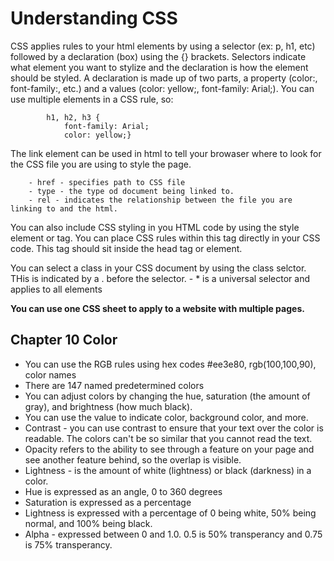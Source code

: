 # Understanding CSS

CSS applies rules to your html elements by using a selector (ex: p, h1, etc) followed by a declaration (box) using the {} brackets. Selectors indicate what element you want to stylize and the declaration is how the element should be styled. A declaration is made up of two parts, a property (color:, font-family:, etc.) and a values (color: yellow;, font-family: Arial;). You can use multiple elements in a CSS rule, so:

            h1, h2, h3 {
                font-family: Arial;
                color: yellow;}

The link element can be used in html to tell your browaser where to look for the CSS file you are using to style the page. 

        - href - specifies path to CSS file
        - type - the type od document being linked to.
        - rel - indicates the relationship between the file you are linking to and the html.

You can also include CSS styling in you HTML code by using the style element or tag. You can place CSS rules within this tag directly in your CSS code. This tag should sit inside the head tag or element. 

You can select a class in your CSS document by using the class selctor. THis is indicated by a . before the selector.
        - * is a universal selector and applies to all elements

**You can use one CSS sheet to apply to a website with multiple pages.**


## Chapter 10 Color
- You can use the RGB rules using hex codes #ee3e80, rgb(100,100,90), color names
- There are 147 named predetermined colors
- You can adjust colors by changing the hue, saturation (the amount of gray), and brightness (how much black).
- You can use the value to indicate color, background color, and more.
- Contrast - you can use contrast to ensure that your text over the color is readable. The colors can't be so similar that you cannot read the text.
- Opacity refers to the ability to see through a feature on your page and see another feature behind, so the overlap is visible. 
- Lightness - is the amount of white (lightness) or black (darkness) in a color.
- Hue is expressed as an angle, 0 to 360 degrees
- Saturation is expressed as a percentage
- Lightness is expressed with a percentage of 0 being white, 50% being normal, and 100% being black.
- Alpha - expressed between 0 and 1.0. 0.5 is 50% transperancy and 0.75 is 75% transperancy.